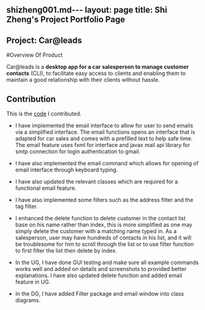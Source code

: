 shizheng001.md---
layout: page
title: Shi Zheng's Project Portfolio Page
---

## Project: Car@leads

#Overview Of Product

Car@leads is a **desktop app for a car salesperson to manage customer contacts** (CLI), to facilitate easy access to
clients and enabling them to maintain a good relationship with their clients without hassle.

## Contribution

This is the [code](https://nus-cs2103-ay2021s2.github.io/tp-dashboard/?search=shizheng&sort=groupTitle&sortWithin=title&timeframe=commit&mergegroup=&groupSelect=groupByRepos&breakdown=true&checkedFileTypes=docs~functional-code~test-code~other&since=2021-02-19&tabOpen=true&tabType=authorship&tabAuthor=Shizheng001&tabRepo=AY2021S2-CS2103T-W12-2%2Ftp%5Bmaster%5D&authorshipIsMergeGroup=false&authorshipFileTypes=docs~functional-code~test-code~other&authorshipIsBinaryFileTypeChecked=false) I contributed.

- I have implemented the email interface to allow for user to send emails via a simplified interface. The email functions opens an interface that is adapted for car sales and comes with a prefilled text to help safe time. The email feature uses fxml for interface and javax mail api library for smtp connection for login authentication to gmail.

- I have also implemented the email command which allows for opening of email interface through keyboard typing.

- I have also updated the relevant classes which are required for a functional email feature.

- I have also implemented some filters such as the address filter and the tag filter.

- I enhanced the delete function to delete customer in the contact list base on his name rather than index, this is more simplified as one may simply delete the customer with a matching name typed in. As a salesperson, user may have hundreds of contacts in his list, and it will be troublesome for him to scroll through the list or to use filter function to first filter the list then delete by index.

- In the UG, I have done GUI testing and make sure all example commands works well and added on details and screenshots to provided better explanations. I have also updated delete function and added email feature in UG.

- In the DG, I have added Filter package and email window into class diagrams.
